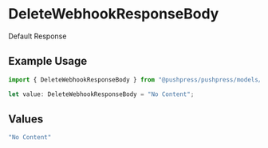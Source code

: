 # DeleteWebhookResponseBody

Default Response

## Example Usage

```typescript
import { DeleteWebhookResponseBody } from "@pushpress/pushpress/models/operations";

let value: DeleteWebhookResponseBody = "No Content";
```

## Values

```typescript
"No Content"
```